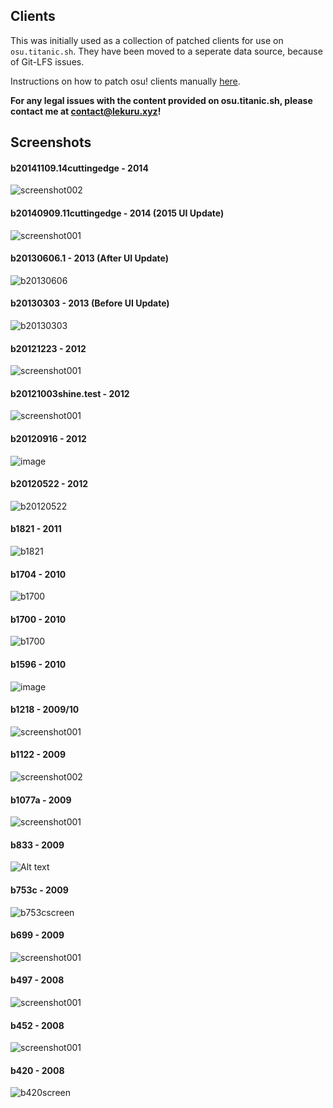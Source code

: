 ## Clients

This was initially used as a collection of patched clients for use on `osu.titanic.sh`. They have been moved to a seperate data source, because of Git-LFS issues.

Instructions on how to patch osu! clients manually [here](https://github.com/osuTitanic/clients/blob/main/PATCHING.md).

**For any legal issues with the content provided on osu.titanic.sh, please contact me at [contact@lekuru.xyz](mailto:contact@lekuru.xyz)!**

## Screenshots

#### b20141109.14cuttingedge - 2014
![screenshot002](https://github.com/osuTitanic/clients/assets/65111609/048c20f4-491d-49eb-8a90-da6fe6690e22)

#### b20140909.11cuttingedge - 2014 (2015 UI Update)
![screenshot001](https://github.com/osuTitanic/clients/assets/65111609/559be900-5b69-4f66-91d3-6117cb3e84e2)

#### b20130606.1 - 2013 (After UI Update)
![b20130606](https://github.com/osuTitanic/clients/blob/main/.github/b20130606.1.jpg)

#### b20130303 - 2013 (Before UI Update)
![b20130303](https://github.com/osuTitanic/clients/blob/main/.github/b20130303.jpg)

#### b20121223 - 2012
![screenshot001](https://github.com/Zordon1337/clients/assets/65111609/24a6a8f7-ef36-4b70-824c-f62b3a9d1ab0)

#### b20121003shine.test - 2012
![screenshot001](https://github.com/osuTitanic/clients/assets/65111609/43ecd930-4b87-40f3-b6bd-4734e444b42d)

#### b20120916 - 2012
![image](https://github.com/osuTitanic/clients/assets/65111609/5052b02c-596b-4c34-98ba-e29c8aa147fc)

#### b20120522 - 2012
![b20120522](https://github.com/osuTitanic/clients/blob/main/.github/b20120522.jpg)

#### b1821 - 2011
![b1821](https://raw.githubusercontent.com/osuTitanic/clients/main/.github/b1821.jpg)

#### b1704 - 2010
![b1700](https://raw.githubusercontent.com/osuTitanic/clients/main/.github/b1700.jpg)

#### b1700 - 2010
![b1700](https://raw.githubusercontent.com/osuTitanic/clients/main/.github/b1700.jpg)

#### b1596 - 2010
![image](https://github.com/Zordon1337/clients/assets/65111609/bda9a727-c2fe-4993-8736-fd45173d5b02)

#### b1218 - 2009/10
![screenshot001](https://github.com/Zordon1337/clients/assets/65111609/e16c7d73-271a-4c16-aca0-3ef531faa828)

#### b1122 - 2009
![screenshot002](https://github.com/Zordon1337/clients/assets/65111609/dc8ebd2f-65e6-4218-a43e-7f16f9383b91)

#### b1077a - 2009
![screenshot001](https://github.com/Zordon1337/clients/assets/65111609/6460b825-f481-429c-9385-a88f3dcc5cad)

#### b833 - 2009
![Alt text](.github/screenshot002.jpg)

#### b753c - 2009
![b753cscreen](https://osu.lekuru.xyz/images/clients/b753c.png)

#### b699 - 2009
![screenshot001](https://github.com/Zordon1337/clients/assets/65111609/49b34c40-32a5-40b1-9f57-451e821ba4d0)

#### b497 - 2008
![screenshot001](https://github.com/Zordon1337/clients/assets/65111609/7caf5acd-84d3-407d-81e4-132ee91e9d01)

#### b452 - 2008
![screenshot001](https://github.com/Zordon1337/clients/assets/65111609/d836b4ea-ebd9-40d3-b1d3-4dbfded91ae3)

#### b420 - 2008
![b420screen](https://osu.lekuru.xyz/images/clients/b420.png)
